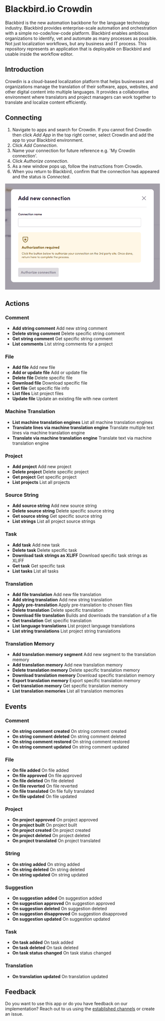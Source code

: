 # Blackbird.io Crowdin

Blackbird is the new automation backbone for the language technology industry. Blackbird provides enterprise-scale automation and orchestration with a simple no-code/low-code platform. Blackbird enables ambitious organizations to identify, vet and automate as many processes as possible. Not just localization workflows, but any business and IT process. This repository represents an application that is deployable on Blackbird and usable inside the workflow editor.

## Introduction

<!-- begin docs -->

Crowdin is a cloud-based localization platform that helps businesses and organizations manage the translation of their software, apps, websites, and other digital content into multiple languages. It provides a collaborative environment where translators and project managers can work together to translate and localize content efficiently.

## Connecting

1. Navigate to apps and search for Crowdin. If you cannot find Crowdin then click _Add App_ in the top right corner, select Crowdin and add the app to your Blackbird environment.
2. Click _Add Connection_.
3. Name your connection for future reference e.g. 'My Crowdin connection'.
4. Click _Authorize connection_.
5. As a new window pops up, follow the instructions from Crowdin.
6. When you return to Blackbird, confirm that the connection has appeared and the status is _Connected_.

![CrowdinBlackbirdConnection](image/README/CrowdinBlackbirdConnection.png)

## Actions

### Comment 

- **Add string comment** Add new string comment
- **Delete string comment** Delete specific string comment
- **Get string comment** Get specific string comment
- **List comments** List string comments for a project

### File 

- **Add file** Add new file
- **Add or update file** Add or update file
- **Delete file** Delete specific file
- **Download file** Download specific file
- **Get file** Get specific file info
- **List files** List project files
- **Update file** Update an existing file with new content

### Machine Translation 

- **List machine translation engines** List all machine translation engines
- **Translate lines via machine translation engine** Translate multiple text lines via machine translation engine
- **Translate via machine translation engine** Translate text via machine translation engine

### Project 

- **Add project** Add new project
- **Delete project** Delete specific project
- **Get project** Get specific project
- **List projects** List all projects

### Source String 

- **Add source string** Add new source string
- **Delete source string** Delete specific source string
- **Get source string** Get specific source string
- **List strings** List all project source strings

### Task 

- **Add task** Add new task
- **Delete task** Delete specific task
- **Download task strings as XLIFF** Download specific task strings as XLIFF
- **Get task** Get specific task
- **List tasks** List all tasks

### Translation 

- **Add file translation** Add new file translation
- **Add string translation** Add new string translation
- **Apply pre-translation** Apply pre-translation to chosen files
- **Delete translation** Delete specific translation
- **Download file translation** Builds and downloads the translation of a file
- **Get translation** Get specific translation
- **List language translations** List project language translations
- **List string translations** List project string translations

### Translation Memory 

- **Add translation memory segment** Add new segment to the translation memory
- **Add translation memory** Add new translation memory
- **Delete translation memory** Delete specific translation memory
- **Download translation memory** Download specific translation memory
- **Export translation memory** Export specific translation memory
- **Get translation memory** Get specific translation memory
- **List translation memories** List all translation memories

## Events

### Comment 

- **On string comment created** On string comment created
- **On string comment deleted** On string comment deleted
- **On string comment restored** On string comment restored
- **On string comment updated** On string comment updated

### File

 - **On file added** On file added
- **On file approved** On file approved
- **On file deleted** On file deleted
- **On file reverted** On file reverted
- **On file translated** On file fully translated
- **On file updated** On file updated

### Project

- **On project approved** On project approved
- **On project built** On project built
- **On project created** On project created
- **On project deleted** On project deleted
- **On project translated** On project translated

### String

- **On string added** On string added
- **On string deleted** On string deleted
- **On string updated** On string updated

### Suggestion

- **On suggestion added** On suggestion added
- **On suggestion approved** On suggestion approved
- **On suggestion deleted** On suggestion deleted
- **On suggestion disapproved** On suggestion disapproved
- **On suggestion updated** On suggestion updated

### Task

- **On task added** On task added
- **On task deleted** On task deleted
- **On task status changed** On task status changed

### Translation

- **On translation updated** On translation updated

## Feedback

Do you want to use this app or do you have feedback on our implementation? Reach out to us using the [established channels](https://www.blackbird.io/) or create an issue.

<!-- end docs -->
